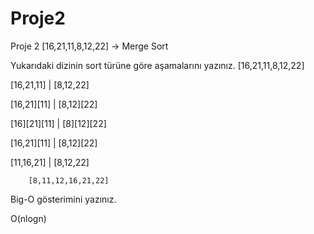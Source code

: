 # Proje2
Proje 2
[16,21,11,8,12,22] -> Merge Sort

Yukarıdaki dizinin sort türüne göre aşamalarını yazınız.
		[16,21,11,8,12,22]
     
[16,21,11]		|	[8,12,22]

[16,21][11]		|	[8,12][22]

[16][21][11]	|	[8][12][22]

[16,21][11]		|	[8,12][22]

[11,16,21]		|	[8,12,22]

		[8,11,12,16,21,22]



Big-O gösterimini yazınız.

O(nlogn)
